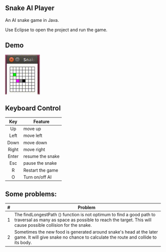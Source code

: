 ## Snake AI Player

An AI snake game in Java.

Use Eclipse to open the project and run the game.

## Demo

![Image of Snake-AI-Player](result/out.gif)

## Keyboard Control

| Key | Feature |
|:---:|---------|
|Up|move up|
|Left|move left|
|Down|move down|
|Right|move right|
|Enter|resume the snake|
|Esc|pause the snake|
|R|Restart the game|
|O|Turn on/off AI|

## Some problems:

| # | Problem |
|:-:|---------|
| 1 |The findLongestPath () function is not optimum to find a good path to traversal as many as space as possible to reach the target. This will cause possible collision for the snake.|
| 2 |Sometimes the new food is generated around snake's head at the later game. It will give snake no chance to calculate the route and collide to its body.|

